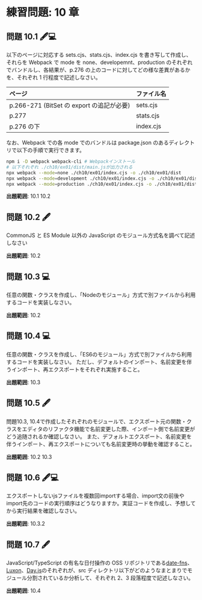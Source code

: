 # 練習問題: 10 章

## 問題 10.1 🖋️💻

以下のページに対応する sets.cjs、stats.cjs、index.cjs を書き写して作成し、それらを Webpack で mode を none、developemnt、production のそれぞれでバンドルし、各結果が、p.276 の上のコードに対してどの様な差異があるかを、それぞれ 1 行程度で記述しなさい。

| ページ                                    | ファイル名 |
| :---------------------------------------- | :--------- |
| p.266-271 (BitSet の export の追記が必要) | sets.cjs   |
| p.277                                     | stats.cjs  |
| p.276 の下                                | index.cjs  |

なお、Webpack での各 mode でのバンドルは package.json のあるディレクトリで以下の手順で実行できます。

```sh
npm i -D webpack webpack-cli # Webpackインストール
# 以下それぞれ ./ch10/ex01/dist/main.jsが出力される
npx webpack --mode=none ./ch10/ex01/index.cjs -o ./ch10/ex01/dist
npx webpack --mode=development ./ch10/ex01/index.cjs -o ./ch10/ex01/dist
npx webpack --mode=production ./ch10/ex01/index.cjs -o ./ch10/ex01/dist
```

**出題範囲**: 10.1 10.2

## 問題 10.2 🖋️

CommonJS と ES Module 以外の JavaScript のモジュール方式名を調べて記述しなさい

**出題範囲**: 10.2

## 問題 10.3 💻

任意の関数・クラスを作成し、「Nodeのモジュール」方式で別ファイルから利用するコードを実装しなさい。

**出題範囲**: 10.2

## 問題 10.4 💻

任意の関数・クラスを作成し、「ES6のモジュール」方式で別ファイルから利用するコードを実装しなさい。
ただし、デフォルトのインポート、名前変更を伴うインポート、再エクスポートをそれぞれ実施すること。

**出題範囲**: 10.3

## 問題 10.5 🖋️

問題10.3, 10.4で作成したそれぞれのモジュールで、エクスポート元の関数・クラスをエディタのリファクタ機能で名前変更した際、インポート側で名前変更がどう追随されるか確認しなさい。
また、デフォルトエクスポート、名前変更を伴うインポート、再エクスポートについても名前変更時の挙動を確認すること。

**出題範囲**: 10.2 10.3

## 問題 10.6 🖋️💻

エクスポートしないjsファイルを複数回importする場合、import文の前後やimport先のコードの実行順序はどうなりますか。実証コードを作成し、予想してから実行結果を確認しなさい。

**出題範囲**: 10.3.2

## 問題 10.7 🖋️

JavaScript/TypeScript の有名な日付操作の OSS リポジトリである[date-fns](https://github.com/date-fns/date-fns)、[Luxon](https://github.com/moment/luxon)、[Day.js](https://github.com/iamkun/dayjs)のそれぞれが、src ディレクトリ以下がどのようなまとまりでモジュール分割されているか分析して、それぞれ 2、3 段落程度で記述しなさい。

**出題範囲**: 10.4
